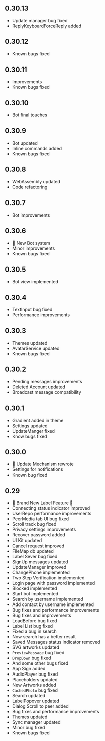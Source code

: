 ## 0.30.13
* Update manager bug fixed
* ReplyKeyboardForceReply added

## 0.30.12
* Known bugs fixed

## 0.30.11
* Improvements
* Known bugs fixed

## 0.30.10
* Bot final touches

## 0.30.9
* Bot updated
* Inline commands added
* Known bugs fixed

## 0.30.8
* WebAssembly updated
* Code refactoring

## 0.30.7
* Bot improvements

## 0.30.6
* 🎉 New Bot system
* Minor improvements
* Known bugs fixed

## 0.30.5
* Bot view implemented

## 0.30.4
* TextInput bug fixed
* Performance improvements

## 0.30.3
* Themes updated
* AvatarService updated
* Known bugs fixed

## 0.30.2
* Pending messages improvements
* Deleted Account updated
* Broadcast message compatibility

## 0.30.1
* Gradient added in theme
* Settings updated
* UpdateManger fixed
* Know bugs fixed

## 0.30.0
* 🎉 Update Mechanism rewrote
* Settings for notifications
* Known bug fixed

## 0.29
* 🎉 Brand New Label Feature 🎉
* Connecting status indicator improved
* UserRepo performance improvements
* PeerMedia tab UI bug fixed
* Scroll track bug fixed
* Privacy settings improvements
* Recover password added
* UI Kit updated
* Cancel request improved
* FileMap db updated
* Label Sever bug fixed
* SignUp messages updated
* UpdateManager improved
* ChangePhone implemented
* Two Step Verification implemented
* Login page with password implemented
* Blocked implemented
* Start bot implemented
* Search by username implemented
* Add contact by username implemented
* Bug fixes and performance improvements
* Bug fixes and improvements
* LoadBefore bug fixed
* Label List bug fixed
* Fixed a bug in search
* Now search has a better result
* Saved Messages status indicator removed
* SVG artworks updated
* `PreviewMessage` bug fixed
* `DropDown` bug fixed
* And some other bugs fixed
* App Sign added
* AudioPlayer bug fixed
* Placeholders updated
* New Artworks added
* `CachedPhoto` bug fixed
* Search updated
* LabelPopover updated
* Dialog Scroll to peer added
* Bug fixes and performance improvements
* Themes updated
* Sync manager updated
* Minor bug fixed
* Known bugs fixed